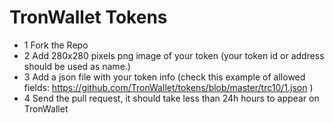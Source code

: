 # TronWallet Tokens

- 1 Fork the Repo
- 2 Add 280x280 pixels png image of your token (your token id or address should be used as name.)
- 3 Add a json file with your token info (check this example of allowed fields: https://github.com/TronWallet/tokens/blob/master/trc10/1.json )
- 4 Send the pull request, it should take less than 24h hours to appear on TronWallet
